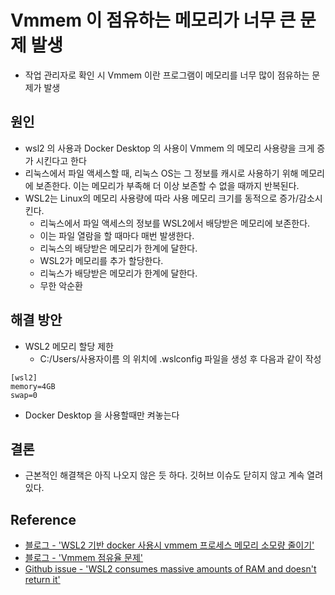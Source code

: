 # Vmmem 이 점유하는 메모리가 너무 큰 문제 발생
- 작업 관리자로 확인 시 Vmmem 이란 프로그램이 메모리를 너무 많이 점유하는 문제가 발생

## 원인
- wsl2 의 사용과 Docker Desktop 의 사용이 Vmmem 의 메모리 사용량을 크게 증가 시킨다고 한다
- 리눅스에서 파일 액세스할 때, 리눅스 OS는 그 정보를 캐시로 사용하기 위해 메모리에 보존한다. 이는 메모리가 부족해 더 이상 보존할 수 없을 때까지 반복된다.
- WSL2는 Linux의 메모리 사용량에 따라 사용 메모리 크기를 동적으로 증가/감소시킨다.
	- 리눅스에서 파일 액세스의 정보를 WSL2에서 배당받은 메모리에 보존한다.
	- 이는 파일 열람을 할 때마다 매번 발생한다.
	- 리눅스의 배당받은 메모리가 한계에 달한다.
	- WSL2가 메모리를 추가 할당한다.
	- 리눅스가 배당받은 메모리가 한계에 달한다.
	- 무한 악순환

## 해결 방안
- WSL2 메모리 할당 제한
	- C:/Users/사용자이름 의 위치에 .wslconfig 파일을 생성 후 다음과 같이 작성
```
[wsl2]
memory=4GB
swap=0
```
- Docker Desktop 을 사용할때만 켜놓는다

## 결론
- 근본적인 해결책은 아직 나오지 않은 듯 하다. 깃허브 이슈도 닫히지 않고 계속 열려있다.

## Reference
- [블로그 - 'WSL2 기반 docker 사용시 vmmem 프로세스 메모리 소모량 줄이기'](https://meaownworld.tistory.com/160)
- [블로그 - 'Vmmem 점유율 문제'](https://blog.naver.com/PostView.naver?blogId=sharedrecord&logNo=222595122678&parentCategoryNo=&categoryNo=49&viewDate=&isShowPopularPosts=true&from=search)
- [Github issue - 'WSL2 consumes massive amounts of RAM and doesn't return it'](https://github.com/microsoft/WSL/issues/4166)